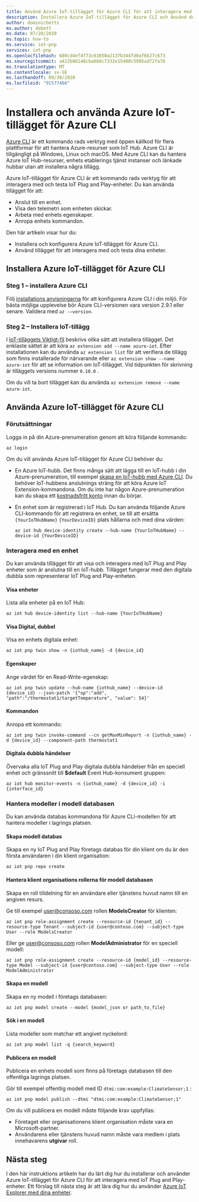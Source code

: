 ```yaml
---
title: Använd Azure IoT-tillägget för Azure CLI för att interagera med IoT Plug and Play-enheter | Microsoft Docs
description: Installera Azure IoT-tillägget för Azure CLI och Använd det för att interagera med IoT-Plug and Play enheter som är anslutna till min IoT-hubb.
author: dominicbetts
ms.author: dobett
ms.date: 07/20/2020
ms.topic: how-to
ms.service: iot-pnp
services: iot-pnp
ms.openlocfilehash: 680cd4ef4f73c63850a2137b344fd0af6b27c673
ms.sourcegitcommit: a422b86148cba668c7332e15480c5995ad72fa76
ms.translationtype: MT
ms.contentlocale: sv-SE
ms.lasthandoff: 09/30/2020
ms.locfileid: "91577466"
---
```

# <a name="install-and-use-the-azure-iot-extension-for-the-azure-cli"></a>Installera och använda Azure IoT-tillägget för Azure CLI

[Azure CLI](https://docs.microsoft.com/cli/azure/?view=azure-cli-latest&preserve-view=true) är ett kommando rads verktyg med öppen källkod för flera plattformar för att hantera Azure-resurser som IoT Hub. Azure CLI är tillgängligt på Windows, Linux och macOS. Med Azure CLI kan du hantera Azure IoT Hub-resurser, enhets etablerings tjänst instanser och länkade hubbar utan att installera några tillägg.

Azure IoT-tillägget för Azure CLI är ett kommando rads verktyg för att interagera med och testa IoT Plug and Play-enheter. Du kan använda tillägget för att:

- Anslut till en enhet.
- Visa den telemetri som enheten skickar.
- Arbeta med enhets egenskaper.
- Anropa enhets kommandon.

Den här artikeln visar hur du:

- Installera och konfigurera Azure IoT-tillägget för Azure CLI.
- Använd tillägget för att interagera med och testa dina enheter.

## <a name="install-azure-iot-extension-for-the-azure-cli"></a>Installera Azure IoT-tillägget för Azure CLI

### <a name="step-1---install-the-azure-cli"></a>Steg 1 – installera Azure CLI

Följ [installations anvisningarna](https://docs.microsoft.com/cli/azure/install-azure-cli?view=azure-cli-latest&preserve-view=true) för att konfigurera Azure CLI i din miljö. För bästa möjliga upplevelse bör Azure CLI-versionen vara version 2.9.1 eller senare. Validera med `az -–version`.

### <a name="step-2---install-iot-extension"></a>Steg 2 – Installera IoT-tillägg

I [IoT-tilläggets Viktigt-fil](https://github.com/Azure/azure-iot-cli-extension) beskrivs olika sätt att installera tillägget. Det enklaste sättet är att köra `az extension add --name azure-iot`. Efter installationen kan du använda `az extension list` för att verifiera de tillägg som finns installerade för närvarande eller `az extension show --name azure-iot` för att se information om IoT-tillägget. Vid tidpunkten för skrivning är tilläggets versions nummer `0.10.0` .

Om du vill ta bort tillägget kan du använda `az extension remove --name azure-iot`.

## <a name="use-azure-iot-extension-for-the-azure-cli"></a>Använda Azure IoT-tillägget för Azure CLI

### <a name="prerequisites"></a>Förutsättningar

Logga in på din Azure-prenumeration genom att köra följande kommando:

```azurecli
az login
```

Om du vill använda Azure IoT-tillägget för Azure CLI behöver du:

- En Azure IoT-hubb. Det finns många sätt att lägga till en IoT-hubb i din Azure-prenumeration, till exempel [skapa en IoT-hubb med Azure CLI](../iot-hub/iot-hub-create-using-cli.md). Du behöver IoT-hubbens anslutnings sträng för att köra Azure IoT Extension-kommandona. Om du inte har någon Azure-prenumeration kan du skapa ett [kostnadsfritt konto](https://azure.microsoft.com/free/?WT.mc_id=A261C142F) innan du börjar.

- En enhet som är registrerad i IoT Hub. Du kan använda följande Azure CLI-kommando för att registrera en enhet, se till att ersätta `{YourIoTHubName}` `{YourDeviceID}` plats hållarna och med dina värden:

    ```azurecli
    az iot hub device-identity create --hub-name {YourIoTHubName} --device-id {YourDeviceID}
    ```

### <a name="interact-with-a-device"></a>Interagera med en enhet

Du kan använda tillägget för att visa och interagera med IoT Plug and Play enheter som är anslutna till en IoT-hubb. Tillägget fungerar med den digitala dubbla som representerar IoT Plug and Play-enheten.

#### <a name="list-devices"></a>Visa enheter

Lista alla enheter på en IoT Hub:

```azurecli
az iot hub device-identity list --hub-name {YourIoTHubName}
```

#### <a name="view-digital-twin"></a>Visa Digital, dubbel

Visa en enhets digitala enhet:

```azurecli
az iot pnp twin show -n {iothub_name} -d {device_id}
```

#### <a name="properties"></a>Egenskaper

Ange värdet för en Read-Write-egenskap:

```azurecli
az iot pnp twin update --hub-name {iothub_name} --device-id {device_id} --json-patch '{"op":"add", "path":"/thermostat1/targetTemperature", "value": 54}'
```

#### <a name="commands"></a>Kommandon

Anropa ett kommando:

```azurecli
az iot pnp twin invoke-command --cn getMaxMinReport -n {iothub_name} -d {device_id} --component-path thermostat1
```

#### <a name="digital-twin-events"></a>Digitala dubbla händelser

Övervaka alla IoT Plug and Play digitala dubbla händelser från en speciell enhet och gränssnitt till **$default** Event Hub-konsument gruppen:

```azurecli
az iot hub monitor-events -n {iothub_name} -d {device_id} -i {interface_id}
```

### <a name="manage-models-in-the-model-repository"></a>Hantera modeller i modell databasen

Du kan använda databas kommandona för Azure CLI-modellen för att hantera modeller i lagrings platsen.

#### <a name="create-model-repository"></a>Skapa modell databas

Skapa en ny IoT Plug and Play företags databas för din klient om du är den första användaren i din klient organisation:

```azurecli
az iot pnp repo create
```

#### <a name="manage-model-repository-tenant-roles"></a>Hantera klient organisations rollerna för modell databasen

Skapa en roll tilldelning för en användare eller tjänstens huvud namn till en angiven resurs.

Ge till exempel user@consoso.com rollen **ModelsCreator** för klienten:

```azurecli
az iot pnp role-assignment create --resource-id {tenant_id} --resource-type Tenant --subject-id {user@contoso.com} --subject-type User --role ModelsCreator
```

Eller ge user@consoso.com rollen **ModelAdministrator** för en speciell modell:

```azurecli
az iot pnp role-assignment create --resource-id {model_id} --resource-type Model --subject-id {user@contoso.com} --subject-type User --role ModelAdministrator
```

#### <a name="create-a-model"></a>Skapa en modell

Skapa en ny modell i företags databasen:

```azurecli
az iot pnp model create --model {model_json or path_to_file}
```

#### <a name="search-a-model"></a>Sök i en modell

Lista modeller som matchar ett angivet nyckelord:

```azurecli
az iot pnp model list -q {search_keyword}
```

#### <a name="publish-a-model"></a>Publicera en modell

Publicera en enhets modell som finns på företags databasen till den offentliga lagrings platsen.

Gör till exempel offentlig modell med ID `dtmi:com:example:ClimateSensor;1` :

```azurecli
az iot pnp model publish --dtmi "dtmi:com:example:ClimateSensor;1"
```

Om du vill publicera en modell måste följande krav uppfyllas:

- Företaget eller organisationens klient organisation måste vara en Microsoft-partner. 
- Användarens eller tjänstens huvud namn måste vara medlem i plats innehavarens **utgivar** roll.

## <a name="next-steps"></a>Nästa steg

I den här instruktions artikeln har du lärt dig hur du installerar och använder Azure IoT-tillägget för Azure CLI för att interagera med IoT Plug and Play-enheter. Ett förslag till nästa steg är att lära dig hur du använder [Azure IoT Explorer med dina enheter](./howto-use-iot-explorer.md).
